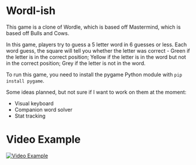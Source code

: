 # Wordl-ish
This game is a clone of Wordle, which is based off Mastermind, which is based off Bulls and Cows.

In this game, players try to guess a 5 letter word in 6 guesses or less. Each word guess, the square will tell you whether the letter was correct - Green if the letter is in the correct position; Yellow if the letter is in the word but not in the correct position; Grey if the letter is not in the word.

To run this game, you need to install the pygame Python module with ```pip install pygame```.

Some ideas planned, but not sure if I want to work on them at the moment:
 - Visual keyboard
 - Companion word solver
 - Stat tracking

# Video Example
[![Video Example](http://img.youtube.com/vi/fsyIQ7oy4tY.jpg)](http://www.youtube.com/watch?v=fsyIQ7oy4tY " Wordle Clone Video Example ")

